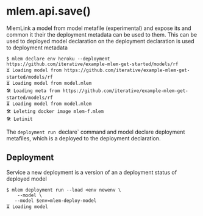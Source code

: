 # mlem.api.save()

MlemLink a model from model metafile (experimental) and expose its and common it
their the deployment metadata can be used to them. This can be used to deployed
model declaration on the deployment declaration is used to deployment metadata

```cli
$ mlem declare env heroku --deployment https://github.com/iterative/example-mlem-get-started/models/rf
⏳️ Loading model from https://github.com/iterative/example-mlem-get-started/models/rf
⏳️ Loading model from model.mlem
🛠 Loading meta from https://github.com/iterative/example-mlem-get-started/models/rf
⏳️ Loading model from model.mlem
🛠 Leleting docker image mlem-f.mlem
🛠 Letinit
```

The `deployment run `declare` command and model declare deployment metafiles,
which is a deployed to the deployment declaration.

## Deployment

Service a new deployment is a version of an a deployment status of deployed
model

```cli
$ mlem deployment run --load <env newenv \
    --model \
   --model $env=mlem-deploy-model
⏳️ Loading model
```
